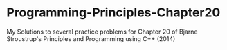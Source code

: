 # Programming-Principles-Chapter20
My Solutions to several practice problems for Chapter 20 of Bjarne Stroustrup's Principles and Programming using C++ (2014) 

